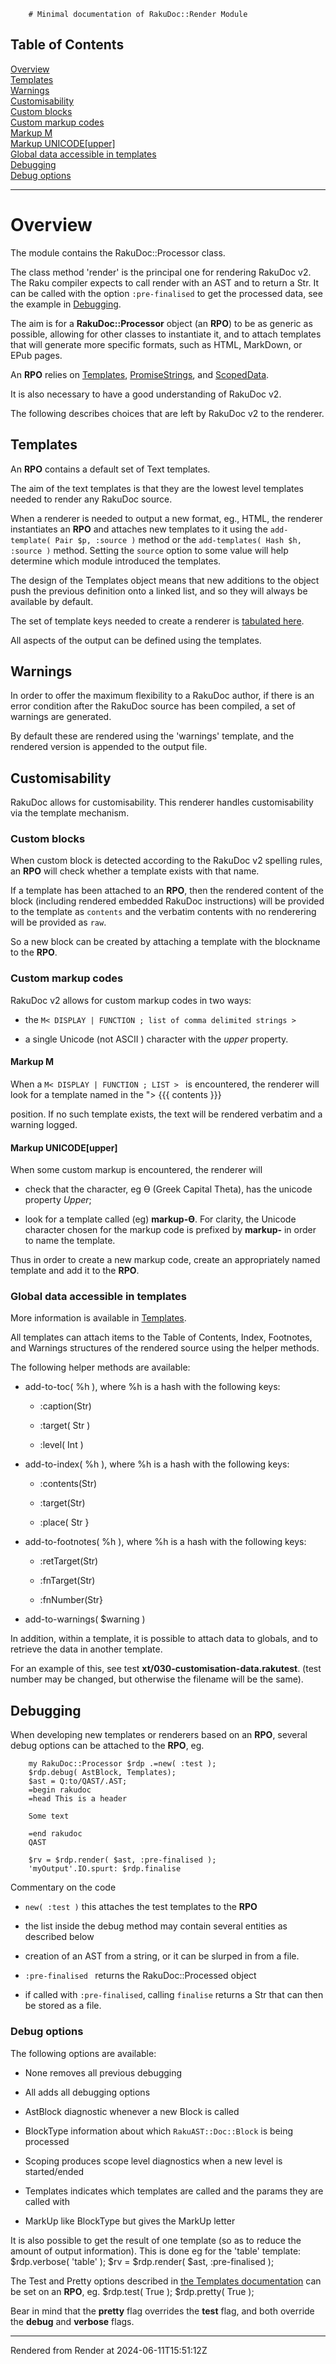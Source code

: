         # Minimal documentation of RakuDoc::Render Module
>
## Table of Contents
[Overview](#overview)  
[Templates](#templates)  
[Warnings](#warnings)  
[Customisability](#customisability)  
[Custom blocks](#custom-blocks)  
[Custom markup codes](#custom-markup-codes)  
[Markup M](#markup-m)  
[Markup UNICODE[upper]](#markup-unicodeupper)  
[Global data accessible in templates](#global-data-accessible-in-templates)  
[Debugging](#debugging-0)  
[Debug options](#debug-options)  

----
# Overview
The module contains the RakuDoc::Processor class.

The class method 'render' is the principal one for rendering RakuDoc v2. The Raku compiler expects to call render with an AST and to return a Str. It can be called with the option `:pre-finalised` to get the processed data, see the example in [Debugging](debugging).

The aim is for a **RakuDoc::Processor** object (an **RPO**) to be as generic as possible, allowing for other classes to instantiate it, and to attach templates that will generate more specific formats, such as HTML, MarkDown, or EPub pages.

An **RPO** relies on [Templates](Templates.md), [PromiseStrings](PromiseStrings.md), and [ScopedData](ScopedData.md).

It is also necessary to have a good understanding of RakuDoc v2.

The following describes choices that are left by RakuDoc v2 to the renderer.

## Templates
An **RPO** contains a default set of Text templates.

The aim of the text templates is that they are the lowest level templates needed to render any RakuDoc source.

When a renderer is needed to output a new format, eg., HTML, the renderer instantiates an **RPO** and attaches new templates to it using the `add-template( Pair $p, :source )` method or the `add-templates( Hash $h, :source )` method. Setting the `source` option to some value will help determine which module introduced the templates.

The design of the Templates object means that new additions to the object push the previous definition onto a linked list, and so they will always be available by default.

The set of template keys needed to create a renderer is [tabulated here](default-text-templates.md).

All aspects of the output can be defined using the templates.

## Warnings
In order to offer the maximum flexibility to a RakuDoc author, if there is an error condition after the RakuDoc source has been compiled, a set of warnings are generated.

By default these are rendered using the 'warnings' template, and the rendered version is appended to the output file.

## Customisability
RakuDoc allows for customisability. This renderer handles customisability via the template mechanism.

### Custom blocks
When custom block is detected according to the RakuDoc v2 spelling rules, an **RPO** will check whether a template exists with that name.

If a template has been attached to an **RPO**, then the rendered content of the block (including rendered embedded RakuDoc instructions) will be provided to the template as `contents` and the verbatim contents with no renderering will be provided as `raw`.

So a new block can be created by attaching a template with the blockname to the **RPO**.

### Custom markup codes
RakuDoc v2 allows for custom markup codes in two ways:

*  the `M< DISPLAY | FUNCTION ; list of comma delimited strings > `

*  a single Unicode (not ASCII ) character with the _upper_ property.

#### Markup M
When a `M< DISPLAY | FUNCTION ; LIST > ` is encountered, the renderer will look for a template named in the "> \{\{\{ contents }}}

 position. If no such template exists, the text will be rendered verbatim and a warning logged.

#### Markup UNICODE[upper]
When some custom markup is encountered, the renderer will

*  check that the character, eg Ɵ (Greek Capital Theta), has the unicode property _Upper_;

*  look for a template called (eg) **markup-Ɵ**. For clarity, the Unicode character chosen for the markup code is prefixed by **markup-** in order to name the template.

Thus in order to create a new markup code, create an appropriately named template and add it to the **RPO**.

### Global data accessible in templates
More information is available in [Templates](Templates.md).

All templates can attach items to the Table of Contents, Index, Footnotes, and Warnings structures of the rendered source using the helper methods.

The following helper methods are available:

*  add-to-toc( %h ), where %h is a hash with the following keys:

	*  :caption(Str)

	*  :target( Str )

	*  :level( Int )

*  add-to-index( %h ), where %h is a hash with the following keys:

	*  :contents(Str)

	*  :target(Str)

	*  :place( Str }

*  add-to-footnotes( %h ), where %h is a hash with the following keys:

	*  :retTarget(Str)

	*  :fnTarget(Str)

	*  :fnNumber(Str}

*  add-to-warnings( $warning )

In addition, within a template, it is possible to attach data to globals, and to retrieve the data in another template.

For an example of this, see test **xt/030-customisation-data.rakutest**. (test number may be changed, but otherwise the filename will be the same).

## Debugging
When developing new templates or renderers based on an **RPO**, several debug options can be attached to the **RPO**, eg.

```
    my RakuDoc::Processor $rdp .=new( :test );
    $rdp.debug( AstBlock, Templates);
    $ast = Q:to/QAST/.AST;
    =begin rakudoc
    =head This is a header

    Some text

    =end rakudoc
    QAST

    $rv = $rdp.render( $ast, :pre-finalised );
    'myOutput'.IO.spurt: $rdp.finalise

```
Commentary on the code

*  `new( :test )` this attaches the test templates to the **RPO**

*  the list inside the debug method may contain several entities as described below

*  creation of an AST from a string, or it can be slurped in from a file.

*  `:pre-finalised ` returns the RakuDoc::Processed object

*  if called with `:pre-finalised`, calling `finalise` returns a Str that can then be stored as a file.

### Debug options
The following options are available:

*  None removes all previous debugging

*  All adds all debugging options

*  AstBlock diagnostic whenever a new Block is called

*  BlockType information about which `RakuAST::Doc::Block` is being processed

*  Scoping produces scope level diagnostics when a new level is started/ended

*  Templates indicates which templates are called and the params they are called with

*  MarkUp like BlockType but gives the MarkUp letter

It is also possible to get the result of one template (so as to reduce the amount of output information). This is done eg for the 'table' template: $rdp.verbose( 'table' ); $rv = $rdp.render( $ast, :pre-finalised );

The Test and Pretty options described in [the Templates documentation](Templates.md) can be set on an **RPO**, eg. $rdp.test( True ); $rdp.pretty( True );

Bear in mind that the **pretty** flag overrides the **test** flag, and both override the **debug** and **verbose** flags.







----
Rendered from Render at 2024-06-11T15:51:12Z